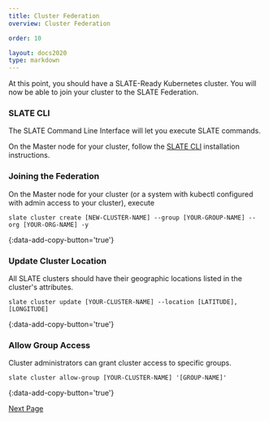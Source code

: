 ```yaml
---
title: Cluster Federation
overview: Cluster Federation

order: 10  

layout: docs2020
type: markdown
---
```


At this point, you should have a SLATE-Ready Kubernetes cluster. You will now be able to join your cluster to the SLATE Federation.

### SLATE CLI

The SLATE Command Line Interface will let you execute SLATE commands.

On the Master node for your cluster, follow the [SLATE CLI](#) installation instructions.

### Joining the Federation

On the Master node for your cluster (or a system with kubectl configured with admin access to your cluster), execute

```
slate cluster create [NEW-CLUSTER-NAME] --group [YOUR-GROUP-NAME] --org [YOUR-ORG-NAME] -y
```
{:data-add-copy-button='true'}

### Update Cluster Location

All SLATE clusters should have their geographic locations listed in the cluster's attributes.

```
slate cluster update [YOUR-CLUSTER-NAME] --location [LATITUDE],[LONGITUDE]
```
{:data-add-copy-button='true'}

### Allow Group Access

Cluster administrators can grant cluster access to specific groups.

```
slate cluster allow-group [YOUR-CLUSTER-NAME] '[GROUP-NAME]'
```
{:data-add-copy-button='true'}

<a href="/docs/cluster/manual/troubleshooting.html">Next Page</a>
